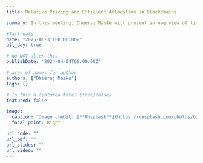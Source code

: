 ```yaml
---
title: Relative Pricing and Efficient Allocation in Blockchains

summary: In this meeting, Dheeraj Maske will present an overview of liquid staking implementations in Blockchains and how it has being adopted. 

#Talk date
date: "2025-01-31T00:00:00Z"
all_day: true

# do NOT alter this.
publishDate: "2024-04-04T00:00:00Z"

# aray of names for author
authors: ["Dheeraj Maske"]
tags: []

# Is this a featured talk? (true/false)
featured: false

image:
  caption: "Image credit: [**Unsplash**](https://unsplash.com/photos/bzdhc5b3Bxs)"
  focal_point: Right

url_code: ""
url_pdf: ""
url_slides: ""
url_video: ""
---
```

